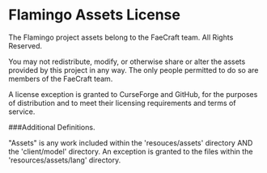 # Flamingo Assets License

The Flamingo project assets belong to the FaeCraft team. All Rights Reserved.

You may not redistribute, modify, or otherwise share or alter the assets
provided by this project in any way.
The only people permitted to do so are members of the FaeCraft team.

A license exception is granted to CurseForge and GitHub, 
for the purposes of distribution and to meet their licensing 
requirements and terms of service.

###Additional Definitions.

"Assets" is any work included within the 'resouces/assets' directory
AND the 'client/model' directory. An exception is granted 
to the files within the 'resources/assets/lang' directory.